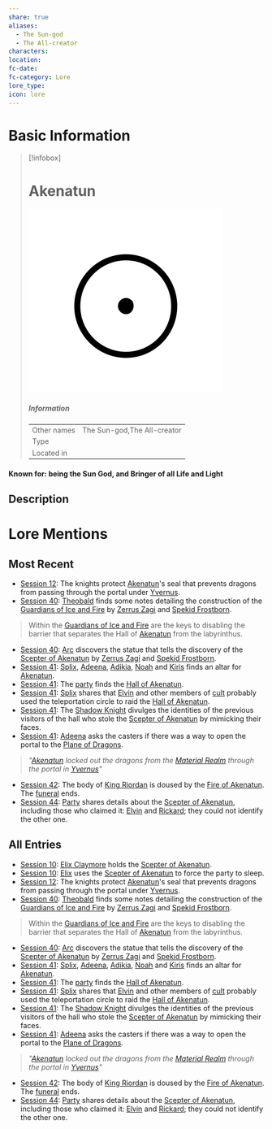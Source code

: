 ```yaml
---
share: true
aliases:
  - The Sun-god
  - The All-creator
characters: 
location: 
fc-date: 
fc-category: Lore
lore_type: 
icon: lore
---
```

# Basic Information
> [!infobox]
> # Akenatun
> ![cover hsmall](../../zzz_attachments/Akenatun.png)
> ##### Information
> |   |  |
> | ---- | ---- |
> | Other names | The Sun-god,The All-creator|
> | Type||
> | Located in | |
#### Known for: being the Sun God, and Bringer of all Life and Light
## Description
# Lore Mentions
## Most Recent
- [Session 12](../../../Session%2012.md): The knights protect [Akenatun](Akenatun.md)'s seal that prevents dragons from passing through the portal under [Yvernus](Yvernus%20District.md).
- [Session 40](../../Session%20Log/Session%2040.md): [Theobald](Theobald%20Clayhollow.md) finds some notes detailing the construction of the [Guardians of Ice and Fire](Guardians%20of%20Ice%20and%20Fire.md) by [Zerrus Zagi](Zerrus%20Zagi.md) and [Spekid Frostborn](Spekid%20Frostborn.md).
> Within the [Guardians of Ice and Fire](Guardians%20of%20Ice%20and%20Fire.md) are the keys to disabling the barrier that separates the Hall of [Akenatun](Akenatun.md) from the labyrinthus.
- [Session 40](../../Session%20Log/Session%2040.md): [Arc](Arc.md) discovers the statue that tells the discovery of the [Scepter of Akenatun](Scepter%20of%20Akenatun.md) by [Zerrus Zagi](Zerrus%20Zagi.md) and [Spekid Frostborn](Spekid%20Frostborn.md).
- [Session 41](../../Session%20Log/Session%2041.md): [Splix](Spraugh%20'Splix'%20Calix.md), [Adeena](Adeena%20Oberon.md), [Adikia](Adikia%20Unalome.md), [Noah](Noah%20Skie.md) and [Kiris](Kiris%20Acquermann.md) finds an altar for [Akenatun](Akenatun.md).
- [Session 41](../../Session%20Log/Session%2041.md): The [party](Seven%20Up....md) finds the [Hall of Akenatun](Hall%20of%20Akenatun.md).
- [Session 41](../../Session%20Log/Session%2041.md): [Splix](Spraugh%20'Splix'%20Calix.md) shares that [Elvin](Elvin%20Claymore.md) and other members of [cult](The%20Cult%20of%20Miledu.md) probably used the teleportation circle to raid the [Hall of Akenatun](Hall%20of%20Akenatun.md).
- [Session 41](../../Session%20Log/Session%2041.md): The [Shadow Knight](Shadow%20Knight.md) divulges the identities of the previous visitors of the hall who stole the [Scepter of Akenatun](Scepter%20of%20Akenatun.md) by mimicking their faces.
- [Session 41](../../Session%20Log/Session%2041.md): [Adeena](Adeena%20Oberon.md) asks the casters if there was a way to open the portal to the [Plane of Dragons](Plane%20of%20Dragons.md).
> *"[Akenatun](Akenatun.md) locked out the dragons from the [Material Realm](Material%20Realm.md) through the portal in [Yvernus](Yvernus%20District.md)"*
- [Session 42](../../Session%20Log/Session%2042.md): The body of [King Riordan](Riordan%20Kyp.md) is doused by the [Fire of Akenatun](Fire%20of%20Akenatun.md). The [funeral](Funeral%20of%20King%20Riordan.md) ends.
- [Session 44](../../Session%20Log/Session%2044.md): [Party](Seven%20Up....md) shares details about the [Scepter of Akenatun](Scepter%20of%20Akenatun.md), including those who claimed it: [Elvin](Elvin%20Claymore.md) and [Rickard](Rickard%20Kyp.md); they could not identify the other one.

## All Entries
- [Session 10](../../../Session%2010.md): [Elix Claymore](Elix%20Claymore.md) holds the [Scepter of Akenatun](Scepter%20of%20Akenatun.md).
- [Session 10](../../../Session%2010.md): [Elix](Elix%20Claymore.md) uses the [Scepter of Akenatun](Scepter%20of%20Akenatun.md) to force the party to sleep.
- [Session 12](../../../Session%2012.md): The knights protect [Akenatun](Akenatun.md)'s seal that prevents dragons from passing through the portal under [Yvernus](Yvernus%20District.md).
- [Session 40](../../Session%20Log/Session%2040.md): [Theobald](Theobald%20Clayhollow.md) finds some notes detailing the construction of the [Guardians of Ice and Fire](Guardians%20of%20Ice%20and%20Fire.md) by [Zerrus Zagi](Zerrus%20Zagi.md) and [Spekid Frostborn](Spekid%20Frostborn.md).
> Within the [Guardians of Ice and Fire](Guardians%20of%20Ice%20and%20Fire.md) are the keys to disabling the barrier that separates the Hall of [Akenatun](Akenatun.md) from the labyrinthus.
- [Session 40](../../Session%20Log/Session%2040.md): [Arc](Arc.md) discovers the statue that tells the discovery of the [Scepter of Akenatun](Scepter%20of%20Akenatun.md) by [Zerrus Zagi](Zerrus%20Zagi.md) and [Spekid Frostborn](Spekid%20Frostborn.md).
- [Session 41](../../Session%20Log/Session%2041.md): [Splix](Spraugh%20'Splix'%20Calix.md), [Adeena](Adeena%20Oberon.md), [Adikia](Adikia%20Unalome.md), [Noah](Noah%20Skie.md) and [Kiris](Kiris%20Acquermann.md) finds an altar for [Akenatun](Akenatun.md).
- [Session 41](../../Session%20Log/Session%2041.md): The [party](Seven%20Up....md) finds the [Hall of Akenatun](Hall%20of%20Akenatun.md).
- [Session 41](../../Session%20Log/Session%2041.md): [Splix](Spraugh%20'Splix'%20Calix.md) shares that [Elvin](Elvin%20Claymore.md) and other members of [cult](The%20Cult%20of%20Miledu.md) probably used the teleportation circle to raid the [Hall of Akenatun](Hall%20of%20Akenatun.md).
- [Session 41](../../Session%20Log/Session%2041.md): The [Shadow Knight](Shadow%20Knight.md) divulges the identities of the previous visitors of the hall who stole the [Scepter of Akenatun](Scepter%20of%20Akenatun.md) by mimicking their faces.
- [Session 41](../../Session%20Log/Session%2041.md): [Adeena](Adeena%20Oberon.md) asks the casters if there was a way to open the portal to the [Plane of Dragons](Plane%20of%20Dragons.md).
> *"[Akenatun](Akenatun.md) locked out the dragons from the [Material Realm](Material%20Realm.md) through the portal in [Yvernus](Yvernus%20District.md)"*
- [Session 42](../../Session%20Log/Session%2042.md): The body of [King Riordan](Riordan%20Kyp.md) is doused by the [Fire of Akenatun](Fire%20of%20Akenatun.md). The [funeral](Funeral%20of%20King%20Riordan.md) ends.
- [Session 44](../../Session%20Log/Session%2044.md): [Party](Seven%20Up....md) shares details about the [Scepter of Akenatun](Scepter%20of%20Akenatun.md), including those who claimed it: [Elvin](Elvin%20Claymore.md) and [Rickard](Rickard%20Kyp.md); they could not identify the other one.
